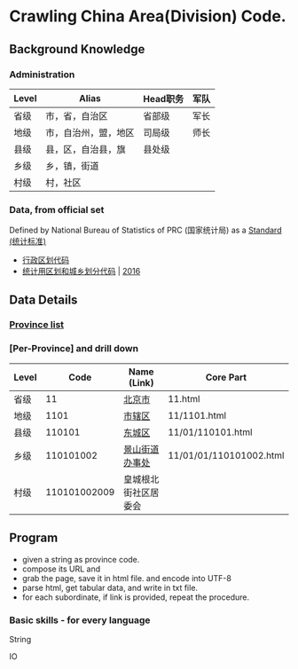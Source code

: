 # Crawling China Area(Division) Code.

## Background Knowledge

### Administration

Level|Alias|Head职务|军队
--|--|--|--
省级 |市，省，自治区|省部级|军长
地级 |市，自治州，盟，地区|司局级|师长
县级 |县，区，自治县，旗|县处级|
乡级 |乡，镇，街道
村级 |村，社区

### Data, from official set

Defined by National Bureau of Statistics of PRC (国家统计局) as a [Standard (统计标准)](http://www.stats.gov.cn/tjsj/tjbz/)

* [行政区划代码](http://www.stats.gov.cn/tjsj/tjbz/xzqhdm/)
* [统计用区划和城乡划分代码](http://www.stats.gov.cn/tjsj/tjbz/tjyqhdmhcxhfdm/) | [2016](http://www.stats.gov.cn/tjsj/tjbz/tjyqhdmhcxhfdm/2016/index.html)

## Data Details 

### [Province list](http://www.stats.gov.cn/tjsj/tjbz/tjyqhdmhcxhfdm/2016/index.html)


### [Per-Province] and drill down

Level | Code | Name (Link) | Core Part
--|--|--|--
省级|11| [北京市](http://www.stats.gov.cn/tjsj/tjbz/tjyqhdmhcxhfdm/2016/11.html)  | 11.html
地级|1101|[市辖区](http://www.stats.gov.cn/tjsj/tjbz/tjyqhdmhcxhfdm/2016/11/1101.html) | 11/1101.html
县级|110101|[东城区](http://www.stats.gov.cn/tjsj/tjbz/tjyqhdmhcxhfdm/2016/11/01/110101.html) | 11/01/110101.html
乡级| 110101002| [景山街道办事处](http://www.stats.gov.cn/tjsj/tjbz/tjyqhdmhcxhfdm/2016/11/01/01/110101002.html) | 11/01/01/110101002.html
村级| 110101002009| 皇城根北街社区居委会

## Program

* given a string as province code.
* compose its URL and
* grab the page, save it in html file. and encode into UTF-8
* parse html, get tabular data, and write in txt file.
* for each subordinate, if link is provided, repeat the procedure.

### Basic skills - for every language

String

IO
